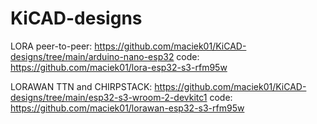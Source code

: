 # KiCAD-designs

LORA peer-to-peer: https://github.com/maciek01/KiCAD-designs/tree/main/arduino-nano-esp32
code: https://github.com/maciek01/lora-esp32-s3-rfm95w



LORAWAN TTN and CHIRPSTACK: https://github.com/maciek01/KiCAD-designs/tree/main/esp32-s3-wroom-2-devkitc1
code: https://github.com/maciek01/lorawan-esp32-s3-rfm95w
